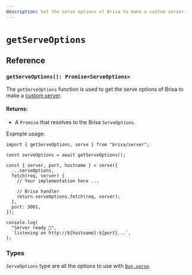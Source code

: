 ```yaml
---
description: Get the serve options of Brisa to make a custom server.
---
```


# `getServeOptions`

## Reference

### `getServeOptions(): Promise<ServeOptions>`

The `getServeOptions` function is used to get the serve options of Brisa to make a [custom server](/building-your-application/configuring/custom-server).

#### Returns:

- A `Promise` that resolves to the Brisa `ServeOptions`.

Example usage:

```tsx 3
import { getServeOptions, serve } from "brisa/server";

const serveOptions = await getServeOptions();

const { server, port, hostname } = serve({
  ...serveOptions,
  fetch(req, server) {
    // Your implementation here ...

    // Brisa handler
    return serveOptions.fetch(req, server);
  },
  port: 3001,
});

console.log(
  "Server ready 🥳",
  `listening on http://${hostname}:${port}...`,
);
```

### Types

`ServeOptions` type are all the options to use with [`Bun.serve`](https://bun.sh/docs/api/http).
